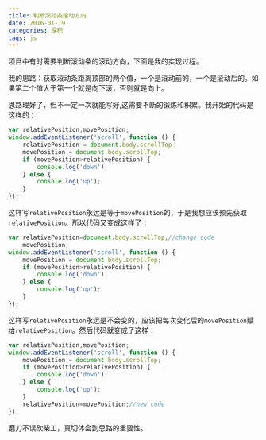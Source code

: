 ```yaml
---
title: 判断滚动条滚动方向
date: 2016-01-19
categories: 厚积
tags: js
---
```

项目中有时需要判断滚动条的滚动方向，下面是我的实现过程。
<!-- more -->

我的思路：获取滚动条距离顶部的两个值，一个是滚动前的，一个是滚动后的。如果第二个值大于第一个就是向下滚，否则就是向上。

思路理好了，但不一定一次就能写好,这需要不断的锻炼和积累。我开始的代码是这样的：
```javascript
var relativePosition,movePosition;
window.addEventListener('scroll', function () {
    relativePosition = document.body.scrollTop；
    movePosition = document.body.scrollTop;
    if (movePosition>relativePosition) {
        console.log('down');
    } else {
        console.log('up');
    }
});
```
这样写``relativePosition``永远是等于``movePosition``的，于是我想应该预先获取``relativePosition``。所以代码又变成这样了：
```javascript
var relativePosition=document.body.scrollTop,//change code
    movePosition;
window.addEventListener('scroll', function () {
    movePosition = document.body.scrollTop;
    if (movePosition>relativePosition) {
        console.log('down');
    } else {
        console.log('up');
    }
});
```
这样写``relativePosition``永远是不会变的，应该把每次变化后的``movePosition``赋给``relativePosition``。然后代码就变成了这样：
```javascript
var relativePosition,movePosition;
window.addEventListener('scroll', function () {
    movePosition = document.body.scrollTop;
    if (movePosition>relativePosition) {
        console.log('down');
    } else {
        console.log('up');
    }
    relativePosition=movePosition;//new code
});
```
磨刀不误砍柴工，真切体会到思路的重要性。
